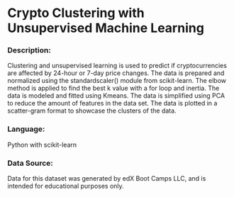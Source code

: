 # Crypto Clustering with Unsupervised Machine Learning

### Description: 
Clustering and unsupervised learning is used to predict if cryptocurrencies are affected by 24-hour or 7-day price changes. The data is prepared and normalized using the standardscaler() module from scikit-learn. The elbow method is applied to find the best k value with a for loop and inertia. The data is modeled and fitted using Kmeans. The data is simplified using PCA to reduce the amount of features in the data set. The data is plotted in a scatter-gram format to showcase the clusters of the data.

### Language:
Python with scikit-learn

### Data Source:
Data for this dataset was generated by edX Boot Camps LLC, and is intended for educational purposes only.
